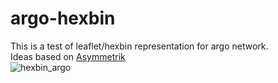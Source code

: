 # argo-hexbin
This is a test of leaflet/hexbin representation for argo network.  
Ideas based on [Asymmetrik](https://github.com/Asymmetrik/leaflet-d3/issues)  
![hexbin_argo](https://user-images.githubusercontent.com/17851004/79316563-c3374f00-7f04-11ea-8740-7b3156560c98.png)
